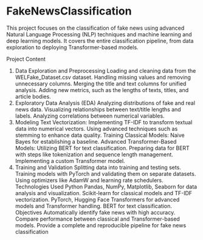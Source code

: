# FakeNewsClassification
This project focuses on the classification of fake news using advanced Natural Language Processing (NLP) techniques and machine learning and deep learning models. It covers the entire classification pipeline, from data exploration to deploying Transformer-based models.

Project Content
1. Data Exploration and Preprocessing
Loading and cleaning data from the WELFake_Dataset.csv dataset.
Handling missing values and removing unnecessary columns.
Merging the title and text columns for unified analysis.
Adding new metrics, such as the lengths of texts, titles, and article bodies.
2. Exploratory Data Analysis (EDA)
Analyzing distributions of fake and real news data.
Visualizing relationships between text/title lengths and labels.
Analyzing correlations between numerical variables.
3. Modeling
Text Vectorization:
Implementing TF-IDF to transform textual data into numerical vectors.
Using advanced techniques such as stemming to enhance data quality.
Training Classical Models:
Naive Bayes for establishing a baseline.
Advanced Transformer-Based Models:
Utilizing BERT for text classification.
Preparing data for BERT with steps like tokenization and sequence length management.
Implementing a custom Transformer model.
4. Training and Validation
Splitting data into training and testing sets.
Training models with PyTorch and validating them on separate datasets.
Using optimizers like AdamW and learning rate schedulers.
Technologies Used
Python
Pandas, NumPy, Matplotlib, Seaborn for data analysis and visualization.
Scikit-learn for classical models and TF-IDF vectorization.
PyTorch, Hugging Face Transformers for advanced models and Transformer handling.
BERT for text classification.
Objectives
Automatically identify fake news with high accuracy.
Compare performance between classical and Transformer-based models.
Provide a complete and reproducible pipeline for fake news classification